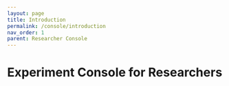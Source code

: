 ```yaml
---
layout: page
title: Introduction
permalink: /console/introduction
nav_order: 1
parent: Researcher Console
---
```


# Experiment Console for Researchers
